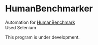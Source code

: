 # HumanBenchmarker
Automation for [HumanBenchmark](https://humanbenchmark.com)  
Used Selenium  
  
This program is under development.

